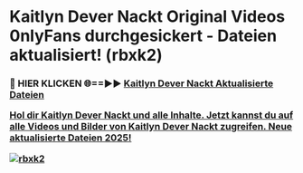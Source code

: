 # Kaitlyn Dever Nackt Original Videos 0nlyFans durchgesickert - Dateien aktualisiert! (rbxk2)

<h3>🔴 HIER KLICKEN 🌐==►► <a href="https://tinyurl.com/h6vf6nb8" rel="nofollow">Kaitlyn Dever Nackt Aktualisierte Dateien

Hol dir Kaitlyn Dever Nackt und alle Inhalte. Jetzt kannst du auf alle Videos und Bilder von Kaitlyn Dever Nackt zugreifen. Neue aktualisierte Dateien 2025!

[![rbxk2](https://i.imgur.com/sD4kR3V.gif)](https://tinyurl.com/h6vf6nb8)
